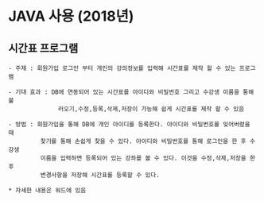 # JAVA 사용 (2018년)

## 시간표 프로그램
    - 주제 : 회원가입 로그인 부터 개인의 강의정보를 입력해 시간표를 제작 할 수 있는 프로그램
    
    - 기대 효과 : DB에 연동되어 있는 시간표를 아이디와 비밀번호 그리고 수강생 이름을 통해 불
                  러오기,수정,등록,삭제,저장이 가능해 쉽게 시간표를 제작 할 수 있음
    
    - 방법 : 회원가입을 통해 DB에 개인 아이디를 등록한다. 아이디와 비밀번호를 잊어버렸을 때
             찾기를 통해 손쉽게 찾을 수 있다. 아이디와 비밀번호를 통해 로그인을 한 후 수강생
             이름을 입력하면 등록되어 있는 강좌를 볼 수 있다. 이것을 수정,삭제,저장을 한 후 
             변경사항을 저장해 시간표를 등록할 수 있다.
             
    * 자세한 내용은 워드에 있음   

